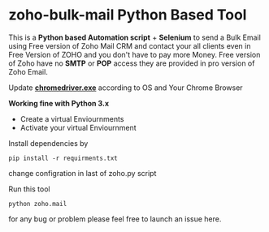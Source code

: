 # zoho-bulk-mail Python Based Tool
This is a **Python based Automation script** + **Selenium** to send a Bulk Email using Free version of Zoho Mail CRM and contact your all clients even in Free Version of ZOHO and you don't have to pay more Money.
Free version of Zoho have no **SMTP** or **POP** access they are provided in pro version of Zoho Email. 

Update **[chromedriver.exe](https://sites.google.com/a/chromium.org/chromedriver/downloads)** according to OS and Your Chrome Browser 

**Working fine with Python 3.x**
- Create a virtual Enviournments
- Activate your virtual Enviournment

Install dependencies by

`pip install -r requirments.txt`

change configration in last of zoho.py script

Run this tool

`python zoho.mail`

for any bug or problem please feel free to launch an issue here.

